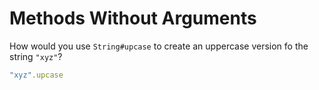 # Methods Without Arguments

How would you use `String#upcase` to create an uppercase version fo the string `"xyz"`?

```ruby
"xyz".upcase
```
